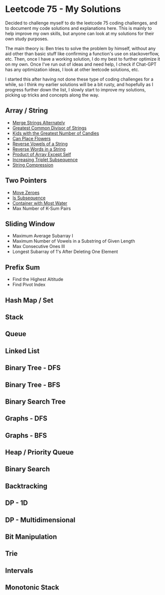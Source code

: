 # Leetcode 75 - My Solutions

Decided to challenge myself to do the leetcode 75 coding challenges, and to document my code solutions and explanations here. This is mainly to help improve my own skills, but anyone can look at my solutions for their own study purposes.

The main theory is: Ben tries to solve the problem by himself, without any aid other than basic stuff like confirming a function's use on stackoverflow, etc. Then, once I have a working solution, I do my best to further optimize it on my own. Once I've run out of ideas and need help, I check if Chat-GPT has any optimization ideas, I look at other leetcode solutions, etc.

I started this after having not done these type of coding challenges for a while, so I think my earlier solutions will be a bit rusty, and hopefully as I progress further down the list, I slowly start to improve my solutions, picking up tricks and concepts along the way.

## Array / String

-   [Merge Strings Alternately](./array_strings/merge_strings_alternately.md)
-   [Greatest Common Divisor of Strings](./array_strings/greatest_common_divisor_of_strings.md)
-   [Kids with the Greatest Number of Candies](./array_strings/kids_with_the_greatest_number_of_candies.md)
-   [Can Place Flowers](./array_strings/can_place_flowers.md)
-   [Reverse Vowels of a String](./array_strings/reverse_vowels_of_a_string.md)
-   [Reverse Words in a String](./array_strings/reverse_words_in_a_string.md)
-   [Product of Array Except Self](./array_strings/product_of_array_except_self.md)
-   [Increasing Triplet Subsequence](./array_strings/increasing_triplet_sequence.md)
-   [String Compression](./array_strings/string_compression.md)

## Two Pointers

-   [Move Zeroes](./two_pointer/move_zeroes.md)
-   [Is Subsequence](./two_pointer/is_subsequence.md)
-   [Container with Most Water](./two_pointer/container_with_most_water.md)
-   Max Number of K-Sum Pairs

## Sliding Window

-   Maximum Average Subarray I
-   Maximum Number of Vowels in a Substring of Given Length
-   Max Consecutive Ones III
-   Longest Subarray of 1's After Deleting One Element

## Prefix Sum

-   Find the Highest Altitude
-   Find Pivot Index

## Hash Map / Set

## Stack

## Queue

## Linked List

## Binary Tree - DFS

## Binary Tree - BFS

## Binary Search Tree

## Graphs - DFS

## Graphs - BFS

## Heap / Priority Queue

## Binary Search

## Backtracking

## DP - 1D

## DP - Multidimensional

## Bit Manipulation

## Trie

## Intervals

## Monotonic Stack
